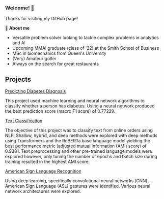 ### Welcome! 👋

Thanks for visiting my GitHub page!

💬 **About me**
- Versatile problem solver looking to tackle complex problems in analytics and AI
- Upcoming MMAI graduate (class of '22) at the Smith School of Business
- MSc in biomechanics from Queen's University
- (Very) Amateur golfer
- Always on the search for great restaurants

## Projects

[Predicting Diabetes Diagnosis](https://github.com/mdjoh/diabetes-classification)

This project used machine learning and neural network algorithms to classify whether a person has diabetes. Using a neural network produced the best prediction score (macro F1 score) of 0.77229.

[Text Classification](https://github.com/mdjoh/Online-Orders-Text-Classification)

The objective of this project was to classify text from online orders using NLP. Shallow, hybrid, and deep methods were explored with deep methods using Transformers and the RoBERTa base language model yielding the best performance metric (adjusted mutual information (AMI) score) of 0.9381. Text preprocessing and other pre-trained language models were explored however, only tuning the number of epochs and batch size during training resulted in the highest AMI score.

[American Sign Language Recognition](../ASL-ImageClassification)

Using deep learning, specifically convolutional neural networks (CNN), American Sign Language (ASL) gestures were identified. Various neural network architectures were explored. 

<!--
**mdjoh/mdjoh** is a ✨ _special_ ✨ repository because its `README.md` (this file) appears on your GitHub profile.

Here are some ideas to get you started:

- 🔭 I’m currently working on ...
- 🌱 I’m currently learning ...
- 👯 I’m looking to collaborate on ...
- 🤔 I’m looking for help with ...
- 💬 Ask me about ...
- 📫 How to reach me: ...
- 😄 Pronouns: ...
- ⚡ Fun fact: ...
-->
